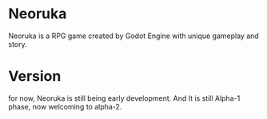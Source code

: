 # Neoruka
Neoruka is a RPG game created by Godot Engine with unique gameplay and story.

# Version
for now, Neoruka is still being early development. And It is still Alpha-1 phase, now welcoming to alpha-2.
